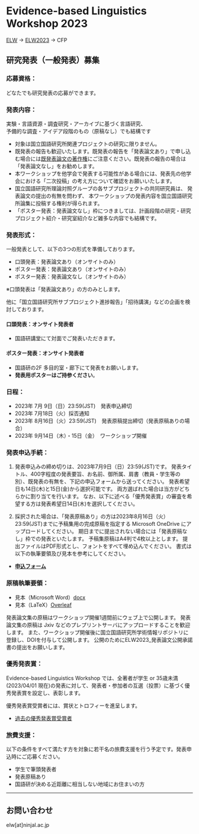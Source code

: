 # Evidence-based Linguistics Workshop 2023

[ELW](../index.md) → [ELW2023](index.md) → CFP

## 研究発表（一般発表）募集

### 応募資格：
どなたでも研究発表の応募ができます。

### 発表内容：
実験・言語資源・調査研究・アーカイブに基づく言語研究、  
予備的な調査・アイデア段階のもの（原稿なし）でも結構です

- 対象は国立国語研究所関連プロジェクトの研究に限りません。
- 既発表の報告も歓迎いたします。既発表の報告を「発表論文あり」で申し込む場合には[既発表論文の著作権](../copyright.md)にご注意ください。既発表の報告の場合は「発表論文なし」をお勧めします。
- 本ワークショップを他学会で発表する可能性がある場合には、発表先の他学会における「二次投稿」の考え方について確認をお願いいたします。
- 国立国語研究所理論対照グループの各サブプロジェクトの共同研究員は、
発表論文の提出の有無を問わず、
本ワークショップの発表内容を国立国語研究所論集に投稿する権利が得られます。
- 「ポスター発表：発表論文なし」枠につきましては、計画段階の研究・研究プロジェクト紹介・研究室紹介など雑多な内容でも結構です。

### 発表形式：

一般発表として、以下の3つの形式を準備しております。

- 口頭発表：発表論文あり（オンサイトのみ）
- ポスター発表：発表論文あり（オンサイトのみ）
- ポスター発表：発表論文なし（オンサイトのみ）

※口頭発表は「発表論文あり」の方のみとします。

他に「国立国語研究所サブプロジェクト進捗報告」「招待講演」などの企画を検討しております。

#### 口頭発表：オンサイト発表者
- 国語研講堂にて対面でご発表いただきます。

#### ポスター発表：オンサイト発表者
- 国語研の2F 多目的室・廊下にて発表をお願いします。
- **発表用ポスターはご持参ください**。

### 日程：
- 2023年 7月 9日（日）23:59(JST)　発表申込締切
- 2023年 7月18日（火）採否通知
- 2023年 8月16日（火）23:59(JST)　発表原稿提出締切（発表原稿ありの場合）
- 2023年 9月14日（木）・15日（金）　ワークショップ開催

### 発表申込手続：

1. 発表申込みの締め切りは、2023年7月9日（日）23:59(JST)です。
発表タイトル、400字程度の発表要旨、お名前、御所属、肩書（教員・学生等の別）、既発表の有無を、下記の申込フォームから送ってください。
発表希望日も14日(木)と15日(金)から選択可能です。
両方選ばれた場合は当方がどちらかに割り当てを行います。
なお、以下に述べる「優秀発表賞」の審査を希望する方は発表希望日14日(木)を選択してください。

2. 採択された場合は、「発表原稿あり」の方は2023年8月16日（火）23:59(JST)までに予稿集用の完成原稿を指定する Microsoft OneDrive にアップロードしてください。
期日までに提出されない場合には「発表原稿なし」枠での発表といたします。
予稿集原稿はA4判で4枚以上とします。
提出ファイルはPDF形式とし、フォントをすべて埋め込んでください。
書式は以下の執筆要領及び見本を参考にしてください。

- [**申込フォーム**](https://forms.office.com/r/N7ANBeA7XK)

### 原稿執筆要領：

- 見本（Microsoft Word）[docx](./ELW2023_sample.docx)
- 見本（LaTeX）[Overleaf](https://www.overleaf.com/read/xvxktfcxpsmm)

発表論文集の原稿はワークショップ開催1週間前にウェブ上で公開します。
発表論文集の原稿は Jxiv などのプレプリントサーバにアップロードすることを歓迎します。
また、ワークショップ開催後に国立国語研究所学術情報リポジトリに登録し、DOIを付与して公開します。
公開のためにELW2023_発表論文公開承諾書の提出をお願いします。

### 優秀発表賞：

Evidence-based Linguistics Workshop では、全著者が学生 or 35歳未満 (2023/04/01 現在)の発表に対して、発表者・参加者の互選（投票）に基づく優秀発表賞を設定し、表彰します。

優秀発表賞受賞者には、賞状とトロフィーを進呈します。

- [過去の優秀発表賞受賞者](../ELW-awards.md)

### 旅費支援：
以下の条件をすべて満たす方を対象に若干名の旅費支援を行う予定です。発表申込時にご応募ください。
- 学生で筆頭発表者
- 発表原稿あり
- 国語研が決める近距離に相当しない地域にお住まいの方

---
## お問い合わせ

elw[at]ninjal.ac.jp
